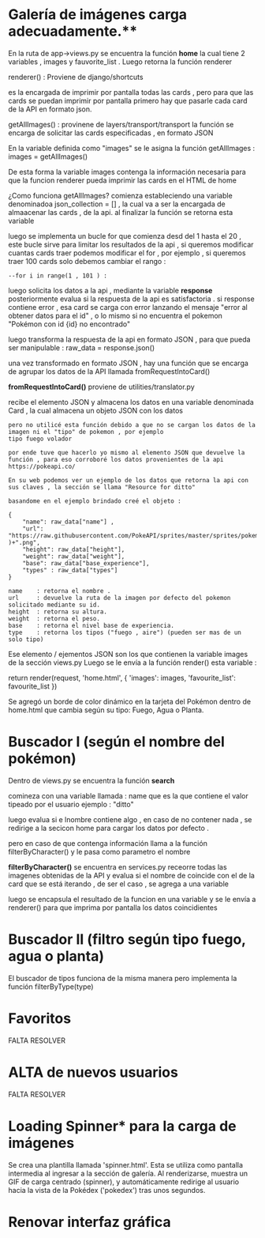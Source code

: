 # Galería de imágenes carga adecuadamente.**
 En la ruta de app->views.py
 se encuentra la función **home**
 la cual tiene 2 variables , images y fauvorite_list .
 Luego retorna la función renderer 
 
renderer() :
 Proviene de django/shortcuts

 es la encargada de imprimir por pantalla todas las cards , pero para que las cards se puedan imprimir por pantalla primero hay que pasarle cada card de la API en formato json.

getAllImages()  :
 provinene de layers/transport/transport
 la función se encarga de solicitar las cards especificadas , en formato JSON

En la variable definida como "images" se le asigna la función getAllImages : 
 images = getAllImages()

De esta forma la variable images contenga la información necesaria para que la funcion renderer pueda imprimir las cards en el HTML de home

¿Como funciona getAllImages?
comienza estableciendo una variable denominadoa json_collection = [] , la cual va a ser la encargada de almaacenar las cards , de la api.
al finalizar la función se retorna esta variable 

luego se implementa un bucle for que comienza desd del 1 hasta el 20 , este bucle sirve para limitar los resultados de la api , si queremos modificar cuantas cards traer podemos modificar el for , por ejemplo , si queremos traer 100 cards solo debemos cambiar el rango :

    --for i in range(1 , 101 ) : 

luego solicita los datos a la  api , mediante la variable **response** 
posteriormente evalua si la respuesta de la api es satisfactoria . si response contiene  error , esa card se carga con error lanzando el mensaje 
"error al obtener datos para el id" , o lo mismo si no encuentra el pokemon "Pokémon con id {id} no encontrado"

luego transforma la respuesta de la api en formato JSON , para que pueda ser manipulable : 
 raw_data = response.json()

una vez transformado en formato JSON , hay una función que se encarga de agrupar los datos de la API llamada fromRequestIntoCard()
 
 **fromRequestIntoCard()**
 proviene de utilities/translator.py 

 recibe el elemento JSON y almacena los datos en una variable denominada Card , la cual almacena un objeto JSON con los datos 

    pero no utilicé esta función debido a que no se cargan los datos de la imagen ni el "tipo" de pokemon , por ejemplo 
    tipo fuego volador

    por ende tuve que hacerlo yo mismo al elemento JSON que devuelve la función , para eso corroboré los datos provenientes de la api 
    https://pokeapi.co/

    En su web podemos ver un ejemplo de los datos que retorna la api con sus claves , la sección se llama "Resource for ditto" 

    basandome en el ejemplo brindado creé el objeto :

    {
        "name": raw_data["name"] , 
        "url": "https://raw.githubusercontent.com/PokeAPI/sprites/master/sprites/pokemon/"+str(raw_data["id"] )+".png",
        "height": raw_data["height"],
        "weight": raw_data["weight"],
        "base": raw_data["base_experience"],
        "types" : raw_data["types"]
    }

    name    : retorna el nombre .
    url     : devuelve la ruta de la imagen por defecto del pokemon solicitado mediante su id.
    height  : retorna su altura.
    weight  : retorna el peso.
    base    : retorna el nivel base de experiencia.
    type    : retorna los tipos ("fuego , aire") (pueden ser mas de un solo tipo)

Ese elemento / ejementos JSON son los que contienen la variable images de la sección views.py
Luego se le envía a la función render() esta variable :

return render(request, 'home.html', { 'images': images, 'favourite_list': favourite_list })

Se agregó un borde de color dinámico en la tarjeta del Pokémon dentro de home.html
que cambia según su tipo: Fuego, Agua o Planta.

# Buscador I (según el nombre del pokémon)
Dentro de views.py se encuentra la función  **search**

comineza con una variable llamada : name 
que es la que  contiene el valor tipeado por el usuario ejemplo : "ditto"

luego evalua si e lnombre contiene algo , en caso de no contener nada , se redirige a la secicon home para cargar los datos
por defecto . 

pero en caso de que contenga información llama a la función filterByCharacter() y le pasa como parametro el nombre

**filterByCharacter()**
    se encuentra en services.py 
    receorre todas las imagenes obtenidas de la API y evalua si el nombre de coincide con el de la card que se está iterando , de ser el caso , se agrega a una variable 

luego se encapsula el resultado de la funcion en una variable y se le envía a renderer() para que imprima por pantalla los datos coincidientes

# Buscador II (filtro según tipo fuego, agua o planta)
 El buscador de tipos funciona de la misma manera pero implementa la función filterByType(type)




# Favoritos
 FALTA RESOLVER
# ALTA de nuevos usuarios
 FALTA RESOLVER
# Loading Spinner* para la carga de imágenes

 Se crea una plantilla llamada 'spinner.html'.
 Esta se utiliza como pantalla intermedia al ingresar a la sección de galería.
 Al renderizarse, muestra un GIF de carga centrado (spinner),
 y automáticamente redirige al usuario hacia la vista de la Pokédex ('pokedex') tras unos segundos.

# Renovar interfaz gráfica 
